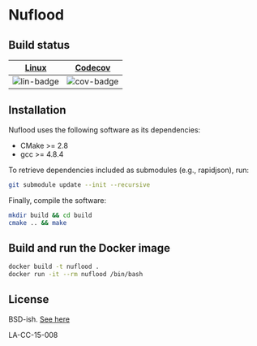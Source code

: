 # Nuflood

## Build status

| [Linux][lin-link] | [Codecov][cov-link] |
| :---------------: | :-------------------: |
| ![lin-badge]      | ![cov-badge]          |

[lin-badge]: https://travis-ci.org/losalamos/nuflood.svg?branch=master "Travis build status"
[lin-link]: https://travis-ci.org/losalamos/nuflood "Travis build status"
[cov-badge]: https://codecov.io/gh/losalamos/nuflood/branch/master/graph/badge.svg
[cov-link]: https://codecov.io/gh/losalamos/nuflood

## Installation

Nuflood uses the following software as its dependencies:

* CMake >= 2.8
* gcc >= 4.8.4

To retrieve dependencies included as submodules (e.g., rapidjson), run:

```bash
git submodule update --init --recursive
```

Finally, compile the software:

```bash
mkdir build && cd build
cmake .. && make
```

## Build and run the Docker image

```bash
docker build -t nuflood .
docker run -it --rm nuflood /bin/bash
```

## License
BSD-ish. [See here](https://github.com/losalamos/nuflood/blob/master/LICENSE.md)

LA-CC-15-008

